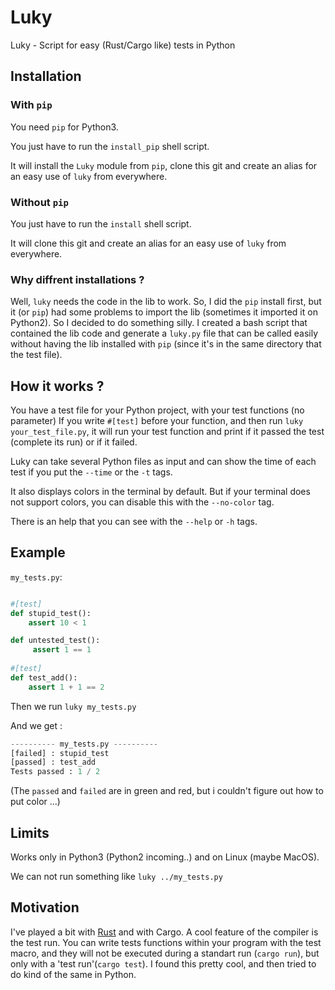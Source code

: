 # Luky
Luky - Script for easy (Rust/Cargo like) tests in Python

## Installation

### With ``pip``

You need ``pip`` for Python3.

You just have to run the ``install_pip`` shell script.

It will install the ``Luky`` module from ``pip``, clone this git and create an alias for an easy use of ``luky`` from everywhere.

### Without ``pip``

You just have to run the ``install`` shell script.

It will clone this git and create an alias for an easy use of ``luky`` from everywhere.

### Why diffrent installations ?

Well, ``luky`` needs the code in the lib to work. So, I did the ``pip`` install first, but it (or ``pip``) had some problems to import the lib (sometimes it imported it on 
Python2). So I decided to do something silly. I created a bash script that contained the lib code and generate a ``luky.py`` file  that can be called easily without having the lib installed with ``pip`` (since it's in the same directory that the test file).

## How it works ?

You have a test file for your Python project, with your test functions (no parameter)
If you write ``#[test]`` before your function, and then run ``luky your_test_file.py``,
it will run your test function and print if it passed the test (complete its run) or if it failed.

Luky can take several Python files as input and can show the time of each test if you put the ``--time`` or the ``-t`` tags.

It also displays colors in the terminal by default. But if your terminal does not support colors, you can disable this with the
``--no-color`` tag.

There is an help that you can see with the ``--help`` or ``-h`` tags.

## Example

``my_tests.py``:

```python

#[test]
def stupid_test():
    assert 10 < 1

def untested_test():
     assert 1 == 1
    
#[test]
def test_add():
    assert 1 + 1 == 2
```
Then we run ``luky my_tests.py``

And we get :

```python
---------- my_tests.py ----------
[failed] : stupid_test
[passed] : test_add
Tests passed : 1 / 2
```
(The ``passed`` and ``failed`` are in green and red, but i couldn't figure out how to put color ...)

## Limits

Works only in Python3 (Python2 incoming..) and on Linux (maybe MacOS).

We can not run something like ``luky ../my_tests.py``

## Motivation

I've played a bit with [Rust](http://www.rust-lang.org) and with Cargo. A cool feature of the compiler is the test run. You can write tests functions within your program with the test macro, and they will not be executed during a standart run (``cargo run``), but only with a 'test run'(``cargo test``). 
I found this pretty cool, and then tried to do kind of the same in Python.
